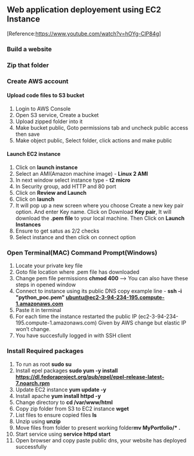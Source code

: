 ## Web application deployement using EC2 Instance
[Reference:https://www.youtube.com/watch?v=hOYg-ClP84g]

### Build a website
### Zip that folder

### Create AWS account

#### Upload code files to S3 bucket
1. Login to AWS Console
2. Open S3 service, Create a bucket
3. Upload zipped folder into it
4. Make bucket public, Goto permissions tab and uncheck public access then save
5. Make object public, Select folder, click actions and make public

#### Launch EC2 instance
1. Click on **launch instance**
2. Select an AMI(Amazon machine image) - **Linux 2 AMI**
3. In next window select instance type - **t2 micro**
4. In Security group, add HTTP and 80 port
5. Click on **Review and Launch** 
6. Click on **launch**
7. It will pop up a new screen where you choose Create a new key pair option.
And enter Key name.
Click on Download **Key pair**, It will download the **.pem file** to your local machine.
Then Click on **Launch Instances**
8. Ensure to get satus as 2/2 checks 
9. Select instance and then click on connect option 

### Open Terminal(MAC) Command Prompt(Windows)
1. Locate your private key file 
2. Goto file location where .pem file has downloaded
3. Change pem file permissions **chmod 400 <pem file name>** --> You can also have these steps in opened window
4. Connect to instance using its public DNS copy example line - **ssh -i "python_poc.pem" ubuntu@ec2-3-94-234-195.compute-1.amazonaws.com** 
5. Paste it in terminal
6. For each time the instance restarted the public IP (ec2-3-94-234-195.compute-1.amazonaws.com)
Given by AWS change but elastic IP won’t change.
7. You have succesfully logged in with SSH client

### Install Required packages
1. To run as root **sudo su**
2. Install epel packages **sudo yum -y install https://dl.fedoraproject.org/pub/epel/epel-release-latest-7.noarch.rpm**
2. Update EC2 instance **yum update -y**
3. Install apache **yum install httpd -y**
4. Change directory to **cd /var/www/html**
5. Copy zip folder from S3 to EC2 instance **wget <S3 Object URL>**
6. List files to ensure copied files **ls**
7. Unzip using **unzip <Zipped file name>**
8. Move files from folder to present working folder**mv MyPortfolio/* .**
9. Start service using **service httpd start**
10. Open browser and copy paste public dns, your website has deployed successfully